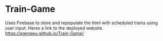 # Train-Game
Uses Firebase to store and repopulate the html with scheduled trains using user input.
Heres a link to the deployed website.
https://agenaeu.github.io/Train-Game/
